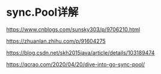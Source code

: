 # sync.Pool详解







https://www.cnblogs.com/sunsky303/p/9706210.html



https://zhuanlan.zhihu.com/p/91604275



https://blog.csdn.net/skh2015java/article/details/103189474

https://qcrao.com/2020/04/20/dive-into-go-sync-pool/